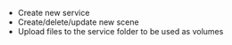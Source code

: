 - Create new service
- Create/delete/update new scene
- Upload files to the service folder to be used as volumes